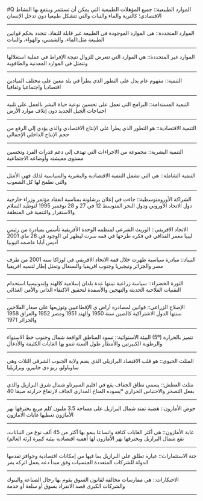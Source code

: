 #Q 
الموارد الطبيعية:: جميع المؤهلات الطبيعية التي يمكن أن تستثمر وينتفع بها النشاط الاقتصادي؛ كالتربة والماء والنبات والتي تتشكل طبيعيا دون تدخل الإنسان
***
الموارد المتجددة:: هي الموارد الموجودة في الطبيعة غير قابلة للنفاذ، تتجدد بحكم قوانين الطبيعة مثل:الماء، والشمس، والهواء، والنبات 
***
الموارد غير المتجددة:: هي الموارد التي تتعرض للزوال نتيجة الإفراط في عملية استغلالها وتتمثل في الموارد المعدنية والطاقوية 
***
التنمية:: مفهوم عام يدل على التطور الذي يطرأ في بلد معين على مختلف الميادين اقتصاديا واجتماعيا وثقافيا 
***
التنمية المستدامة:: البرامج التي تعمل على تحسين نوعية حياة البشر بالعمل على تلبية احتياجات الجيل الجديد دون إتلاف موارد الأرض 
***
التنمية الاقتصادية:: هو التطور الذي يطرأ على الإنتاج الاقتصادي والذي يؤدي إلى الرفع من حجم الإنتاج الداخلي الإجمالي 
***
التنمية البشرية:: مجموعة من الاجراءات التي تهدف إلى دعم قدرات الفرد وتحسين مستوى معيشته وأوضاعه الاجتماعية 
***
التنمية الشاملة:: هي التي تشمل التنمية الاقتصادية والبشرية والسياسية لذلك فهي الأمثل والتي تطمح لها كل الشعوب 
***
الشراكة الأورومتوسطية:: جاءت في إعلان برشلونة بمناسبة انعقاد مؤتمر وزراء خارجية دول الاتحاد الأوروبي ودول البحر المتوسط 12 في 27 و 28 نوفمبر 1995 لتوطيد السلام والاستقرار والتنمية في المنطقة
***
الاتحاد الافريقي:: الوريث الشرعي لمنظمه الوحدة الأفريقية تأسس بمبادرة من رئيس ليبيا معمر القذافي في فكره طرحها في قمه سرت ليظهر لي الوجود في 26 ماي 2001 أديس أبابا عاصمه اثيوبيا
***
النيباد:: مبادرة سياسية ظهرت خلال قمة الاتحاد الافريقي في لوزاكا سنه 2001 من طرف مصر والجزائر ونيجيريا وجنوب افريقيا والسنغال وتمثل إطار لتنميه افريقيا 
***
الثورة الخضراء:: سياسة زراعية تبنتها عدة بلدان إسلامية كالهند وإندونيسيا استخدام التقنيات الفلاحية الحديثة والتهجين والأسمدة لتحقيق الاكتفاء الذاتي والأمن الغذائي 
***
الإصلاح الزراعي:: قوانين لمصادرة أراض ي الإقطاعيين وتوزيعها على صغار الفلاحين سنتها الدول الاشتراكية كالصين سنة 1950 والهند 1951 ومصر 1952 والعراق 1958 والجزائر 1971
***
البيئة الاستوائية:: تسود المناطق الواقعة شمال وجنوب خط الاستواء (5º) تتميز بالحرارة والرطوبة الكبيرتين والأمطار طول السنة تنمو بها الغابات الكثيفة والأدغال
***
المثلث الحيوي:: هو قلب الاقتصاد البرازيلي الذي يضم ولاية الجنوب الشرقي الثلاث وهي ساوباولو، ريو دي جانيرو، وبرازيليا 
***
مثلث العطش:: يسمى نطاق الجفاف يقع في اقليم السيرتاو شمال شرق البرازيل والذي يسوده المناخ المداري الجاف لارتفاع حرارته صيفا 40º بفعل التصحر والاحتباس الحراري
***
حوض الأمازون:: هضبة تمتد شمال البرازيل على مساحة 3.5 مليون كلم مربع يخترقها نهر الأمازون تغطيها غابات الامازون 
***
غابة الأمازون:: هي أكثر الغابات كثافة واتساعا ينمو بها أكثر من 45 ألف نوع من النباتات، تقع شمال البرازيل ويخترقها نهر الأمازون لها أهمية اقتصادية بيئية كبيرة (رئة العالم)
***
جنة الاستثمارات:: عبارة تطلق على البرازيل بما فيها من إمكانات اقتصادية وحوافز تقدمها الدولة للشركات المتعددة الجنسيات وفق مبدأ دعه يعمل اتركه يمر
***
الاحنكارات:: هي ممارسات مخالفة لقانون السوق يقوم بها رجال الصناعة والبنوك والشركات الكبرى قصد الانفراد بسوق أو سلعة أو خدمة
***
